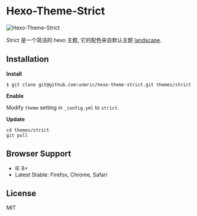 # Hexo-Theme-Strict

![Hexo-Theme-Strict](http://i.imgur.com/VKOFmbi.png)

Strict 是一个简洁的 hexo 主题, 它的配色来自默认主题 [landscape](https://github.com/hexojs/hexo-theme-landscape).

## Installation

**Install**
```
$ git clone git@github.com:unmric/hexo-theme-strict.git themes/strict
```

**Enable**

Modify `theme` setting in `_config.yml` to `strict`.

**Update**
```
cd themes/strict
git pull
```

## Browser Support
- IE 8+
- Latest Stable: Firefox, Chrome, Safari

## License
MIT